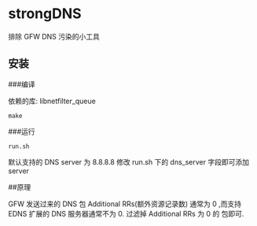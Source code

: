 ﻿# strongDNS
排除 GFW DNS 污染的小工具

## 安装

###编译

依赖的库: libnetfilter_queue

    make
    
###运行
    
    run.sh
    
默认支持的 DNS server 为 8.8.8.8
修改 run.sh 下的 dns_server 字段即可添加 server
    
##原理

GFW 发送过来的 DNS 包 Additional RRs(额外资源记录数) 通常为 0 ,而支持 EDNS 扩展的 DNS 服务器通常不为 0. 过滤掉 Additional RRs 为 0 的 包即可.
    


